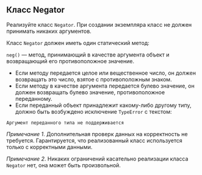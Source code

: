 ## Класс Negator
Реализуйте класс `Negator`. При создании экземпляра класс не должен принимать никаких аргументов.

Класс `Negator` должен иметь один статический метод:

`neg()` — метод, принимающий в качестве аргумента объект и возвращающий его противоположное значение. 

- Если методу передается целое или вещественное число, он должен возвращать это число, взятое с противоположным знаком. 
- Если методу в качестве аргумента передается булево значение, он должен возвращать булево значение, противоположное переданному. 
- Если переданный объект принадлежит какому-либо другому типу, должно быть возбуждено исключение `TypeError` с текстом:

```
Аргумент переданного типа не поддерживается
```

*Примечание 1*. Дополнительная проверк данных на корректность не требуется. Гарантируется, что реализованный класс используется только с корректными данными.

*Примечание 2*. Никаких ограничений касательно реализации класса `Negator` нет, она может быть произвольной.